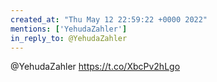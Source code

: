 ```yaml
---
created_at: "Thu May 12 22:59:22 +0000 2022"
mentions: ['YehudaZahler']
in_reply_to: @YehudaZahler
---
```


@YehudaZahler https://t.co/XbcPv2hLgo